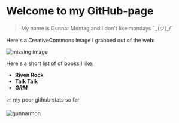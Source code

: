 # Welcome to my GitHub-page

>My name is Gunnar Montag and I don't like mondays ¯\_(ツ)_/¯

Here's a CreativeCommons image I grabbed out of the web:

![missing image](https://cdn.stocksnap.io/img-thumbs/960w/nature-landscape_Y65WP68WKD.jpg)

Here's a short list of of books I like:

- __Riven Rock__
- **Talk Talk**
- ***GRM***

📈 my poor github stats so far

<p align="left"> <img src="https://github-readme-stats.vercel.app/api?username=gunnarmon&show_icons=true&theme=gotham" alt="gunnarmon" />
